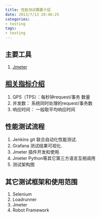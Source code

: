 ```yaml
---
title: 性能测试概要介绍 
date: 2013/7/13 20:46:25
categories:
- testing
tags:
- testing
---
```


## 主要工具
1. [Jmeter](https://jmeter.apache.org/)

## [相关指标介绍](https://www.cnblogs.com/cappuccino917/p/6634382.html)
1. QPS（TPS）：每秒钟request/事务 数量
2. 并发数： 系统同时处理的request/事务数
3. 响应时间：  一般取平均响应时间

## 性能测试流程
1. Jenkins git 联合自动化性能测试.
2. Grafana 测试结果可视化.
3. Jmeter 插件开发和使用.
4. Jmeter Python等其它第三方语言互相调用
4. 测试架构图

## 其它测试框架和使用范围
1. Selenium    
2. Loadrunner   
3. Jmeter  
4. Robot Framework  

